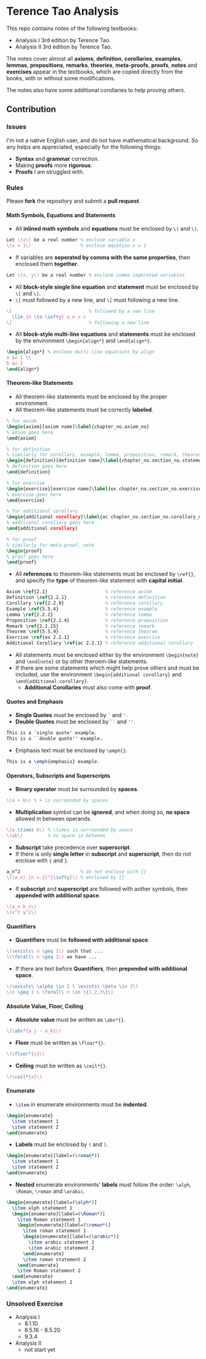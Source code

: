 # Terence Tao Analysis

This repo contains notes of the following textbooks:

- Analysis I 3rd edition by Terence Tao.
- Analysis II 3rd edition by Terence Tao.

The notes cover almost all **axioms**, **definition**, **corollaries**, **examples**, **lemmas**, **propositions**, **remarks**, **theories**, **meta-proofs**, **proofs**, **notes** and **exercises** appear in the textbooks, which are copied directly from the books, with or without some modifications.

The notes also have some additional corollaries to help proving others.

## Contribution

### Issues

I'm not a native English user, and do not have mathematical background. So any helps are appreciated, especially for the following things:

- **Syntax** and **grammar** correction.
- Making **proofs** more **rigorous**.
- **Proofs** I am struggled with.

### Rules

Please **fork** the repository and submit a **pull request**.

#### Math Symbols, Equations and Statements

- All **inlined math symbols** and **equations** must be enclosed by `\(` and `\)`.

```tex
Let \(x\) be a real number % enclose variable x
\(x = 1\)                  % enclose equation x = 1
```

- If variables are **seperated by comma with the same properties**, then enclosed them **together**.

```tex
Let \(x, y\) be a real number % enclose comma seperated variables
```

- All **block-style single line equation** and **statement** must be enclosed by `\[` and `\]`.
- `\[` must followed by a new line, and `\[` must following a new line.

```tex
\[                            % followed by a new line
  \lim_{n \to \infty} a_n = c
\]                            % following a new line
```

- All **block-style multi-line equations** and **statements** must be enclosed by the environment `\begin{align*}` and `\end{align*}`.

```tex
\begin{align*} % enclose multi-line equations by align
a &= 1 \\
b &= 2
\end{align*}
```

#### Theorem-like Statements

- All theorem-like statements must be enclosed by the proper environment.
- All theorem-like statements must be correctly **labeled**.

```tex
% for axiom
\begin{axiom}[axiom name]\label{chapter_no.axiom_no}
% axiom goes here
\end{axiom}

% for definition
% similarly for corollary, example, lemma, proposition, remark, theorem
\begin{definition}[definition name]\label{chapter_no.section_no.statement_no}
% definition goes here
\end{definition}

% for exercise
\begin{exercise}[exercise name]\label{ex chapter_no.section_no.exercise_no}
% exercise goes here
\end{exercise}

% for additional corollary
\begin{additional corollary}\label{ac chapter_no.section_no.corollary_no}
% additional corollary goes here
\end{additional corollary}

% for proof
% similarly for meta-proof, note
\begin{proof}
% proof goes here
\end{proof}
```

- All **references** to theorem-like statements must be enclosed by `\ref{}`, and specify the **type** of theorem-like statement with **capital initial**.

```tex
Axiom \ref{2.1}                     % reference axiom
Definition \ref{2.2.1}              % reference definition
Corollary \ref{2.2.9}               % reference corollary
Example \ref{5.5.4}                 % reference example
Lemma \ref{2.2.2}                   % reference lemma
Proposition \ref{2.2.4}             % reference proposition
Remark \ref{2.2.15}                 % reference remark
Theorem \ref{5.5.9}                 % reference theorem
Exercise \ref{ex 2.2.1}             % reference exercise
Additional Corollary \ref{ac 2.2.1} % reference additional corollary
```

- All statements must be enclosed either by the environment `\begin{note}` and `\end{note}` or by other theroem-like statements.
- If there are some statements which might help prove others and must be included, use the environment `\begin{additional corollary}` and `\end{additional corollary}`.
  - **Additional Corollaries** must also come with **proof**.

#### Quotes and Emphasis

- **Single Quotes** must be enclosed by ``` ` ``` and `'`.
- **Double Quotes** must be enclosed by ``` `` ``` and `''`.

```tex
This is a `single quote' example.
This is a ``double quote'' example.
```

- Emphasis text must be enclosed by `\emph{}`.

```tex
This is a \emph{emphasis} example.
```

#### Operators, Subscripts and Superscripts

- **Binary operator** must be surrounded by **spaces**.

```tex
\(a + b\) % + is surrounded by spaces
```

- **Multiplication** symbol can be **ignored**, and when doing so, **no space** allowed in between operands.

```tex
\(a \times b\) % \times is surrounded by space
\(ab\)         % no space in between
```

- **Subscript** take precedence over **superscript**.
- If there is only **single letter** in **subscript** and **superscript**, then do not enclose with `{` and `}`.

```tex
a_n^2                      % do not enclose with {}
\((a_n)_{n = 1}^{\infty}\) % enclosed by {}
```

- If **subscript** and **superscript** are followed with aother symbols, then **appended with additional space**.

```tex
\(a_n b_n\)
\(x^2 y^2\)
```

#### Quantifiers

- **Quantifiers** must be **followed with additional space**.

```tex
\(\exists\ n \geq 1\) such that ...
\(\forall\ n \geq 1\) we have ...
```

- If there are text before **Quantifiers**, then **prepended with additional space**.

```tex
\(\exists\ \alpha \in I \ \exists\ \beta \in J\)
\(n \geq 1 \ \forall\ n \in \{1,2,3\}\)
```

#### Absolute Value, Floor, Ceiling

- **Absolute value** must be written as `\abs*{}`.

```tex
\(\abs*{a_j - a_k}\)
```

- **Floor** must be written as `\floor*{}`.

```tex
\(\floor*{x}\)
```

- **Ceiling** must be written as `\ceil*{}`.

```tex
\(\ceil*{x}\)
```

#### Enumerate

- `\item` in enumerate environments must be **indented**.

```tex
\begin{enumerate}
  \item statement 1
  \item statement 2
\end{enumerate}
```

- **Labels** must be enclosed by `(` and `)`.

```tex
\begin{enumerate}[label=(\roman*)]
  \item statement 1
  \item statement 2
\end{enumerate}
```

- **Nested** enumerate environments' **labels** must follow the order: `\alph`, `\Roman`, `\roman` and `\arabic`.

```tex
\begin{enumerate}[label=(\alph*)]
  \item alph statement 1
  \begin{enumerate}[label=(\Roman*)]
    \item Roman statement 1
    \begin{enumerate}[label=(\roman*)]
      \item roman statement 1
      \begin{enumerate}[label=(\arabic*)]
        \item arabic statement 1
        \item arabic statement 2
      \end{enumerate}
      \item roman statement 2
    \end{enumerate}
    \item Roman statement 2
  \end{enumerate}
  \item alph statement 2
\end{enumerate}
```

### Unsolved Exercise

- Analysis I
  - 8.1.10
  - 8.5.16 - 8.5.20
  - 9.3.4
- Analysis II
  - not start yet
